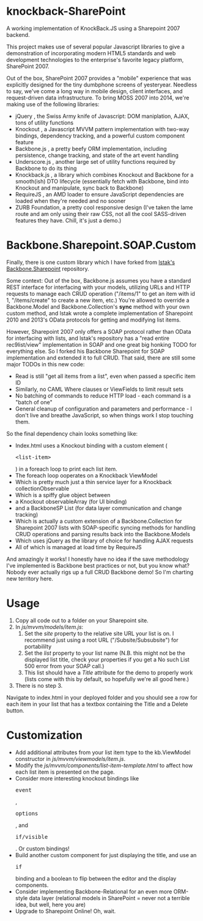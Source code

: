 knockback-SharePoint
====================

A working implementation of KnockBack.JS using a Sharepoint 2007 backend.

This project makes use of several popular Javascript libraries to give a demonstration of incorporating modern HTML5 standards and web development technologies to the enterprise's favorite legacy platform, SharePoint 2007.

Out of the box, SharePoint 2007 provides a "mobile" experience that was explicitly designed for the tiny dumbphone screens of yesteryear. Needless to say, we've come a long way in mobile design, client interfaces, and request-driven data infrastructure. To bring MOSS 2007 into 2014, we're making use of the following libraries:

* jQuery , the Swiss Army knife of Javascript: DOM maniplation, AJAX, tons of utility functions 
* Knockout , a Javascript MVVM pattern implementation with two-way bindings, dependency tracking, and a powerful custom component feature
* Backbone.js , a pretty beefy ORM implementation, including persistence, change tracking, and state of the art event handling
* Underscore.js , another large set of utility functions required by Backbone to do its thing
* Knockback.js , a library which combines Knockout and Backbone for a smooth(ish) DTO lifecycle (essentially fetch with Backbone, bind into Knockout and manipulate, sync back to Backbone)
* RequireJS , an AMD loader to ensure JavaScript dependencies are loaded when they're needed and no sooner
* ZURB Foundation, a pretty cool responsive design (I've taken the lame route and am only using their raw CSS, not all the cool SASS-driven features they have. Chill, it's just a demo.)


Backbone.Sharepoint.SOAP.Custom
====================

Finally, there is one custom library which I have forked from <a href='https://github.com/lstak/Backbone.SharePoint'>lstak's Backbone.Sharepoint</a> repository. 

Some context: Out of the box, Backbone.js assumes you have a standard REST interface for interfacing with your models, utilizing URLs and HTTP requests to manage each CRUD operation ("/items/1" to get an item with id 1, "/items/create" to create a new item, etc.) You're allowed to override a Backbone.Model and Backbone.Collection's <b>sync</b> method with your own custom method, and lstak wrote a complete implementation of Sharepoint 2010 and 2013's OData protocols for getting and modifying list items.

However, Sharepoint 2007 only offers a SOAP protocol rather than OData for interfacing with lists, and lstak's repository has a "read entire rec9list/view" implementation in SOAP and one great big honking TODO for everything else. So I forked his Backbone Sharepoint for SOAP implementation and extended it to full CRUD. That said, there are still some major TODOs in this new code:

* Read is still "get all items from a list", even when passed a specific item ID
* Similarly, no CAML Where clauses or ViewFields to limit result sets
* No batching of commands to reduce HTTP load - each command is a "batch of one"
* General cleanup of configuration and parameters and performance - I don't live and breathe JavaScript, so when things work I stop touching them.

So the final dependency chain looks something like:

* Index.html uses a Knockout binding with a custom element (<pre>&lt;list-item&gt;</pre>) in a foreach loop to print each list item.
* The foreach loop ooperates on a Knockback ViewModel
* Which is pretty much just a thin service layer for a Knockback collectionObservable
* Which is a spiffy glue object between 
* a Knockout observableArray (for UI binding) 
* and a BackboneSP List (for data layer communication and change tracking)
* Which is actually a custom extension of a Backbone.Collection for Sharepoint 2007 lists with SOAP-specific syncing methods for handling CRUD operations and parsing results back into the Backbone.Models
* Which uses jQuery as the library of choice for handling AJAX requests
* All of which is managed at load time by RequireJS

And amazingly it works! I honestly have no idea if the save methodology I've implemented is Backbone best practices or not, but you know what? Nobody ever actually rigs up a full CRUD Backbone demo! So I'm charting new territory here.

Usage
====================

<ol>
<li>Copy all code out to a folder on your Sharepoint site.</li>
<li>In <i>js/mvvm/models/item.js</i>:
<ol>
<li>Set the <i>site</i> property to the relative site URL your list is on. I recommend just using a root URL ("/Subsite/Subsubsite") for portabililty</li>
<li>Set the <i>list</i> property to your list name (N.B. this might not be the displayed list title, check your properties if you get a No such List 500 error from your SOAP call.)</li>
<li>This list should have a <i>Title</i> attribute for the demo to properly work (lists come with this by default, so hopefully we're all good here.)</li>
</ol>
<li>There is no step 3.</li>
</ol>

Navigate to index.html in your deployed folder and you should see a row for each item in your list that has a textbox containing the Title and a Delete button.

Customization
====================

* Add additional attributes from your list item type to the kb.ViewModel constructor in <i>js/mvvm/viewmodels/item.js</i>.
* Modify the <i>js/mvvm/components/list-item-template.html</i> to affect how each list item is presented on the page.
* Consider more interesting knockout bindings like <pre>event</pre>, <pre>options</pre>, and <pre>if/visible</pre>. Or custom bindings!
* Build another custom component for just displaying the title, and use an <pre>if</pre> binding and a boolean to flip between the editor and the display components.
* Consider implementing Backbone-Relational for an even more ORM-style data layer (relational models in SharePoint = never not a terrible idea, but well, here you are)
* Upgrade to Sharepoint Online! Oh, wait.







